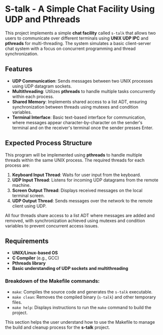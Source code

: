# S-talk - A Simple Chat Facility Using UDP and Pthreads

This project implements a simple **chat facility** called `s-talk` that allows two users to communicate over different terminals using **UNIX UDP IPC** and **pthreads** for multi-threading. The system simulates a basic client-server chat system with a focus on concurrent programming and thread synchronization.

## Features
- **UDP Communication**: Sends messages between two UNIX processes using UDP datagram sockets.
- **Multithreading**: Utilizes **pthreads** to handle multiple tasks concurrently within each process.
- **Shared Memory**: Implements shared access to a list ADT, ensuring synchronization between threads using mutexes and condition variables.
- **Terminal Interface**: Basic text-based interface for communication, where messages appear character-by-character on the sender's terminal and on the receiver's terminal once the sender presses Enter.

## Expected Process Structure

This program will be implemented using **pthreads** to handle multiple threads within the same UNIX process. The required threads for each process are:

1. **Keyboard Input Thread**: Waits for user input from the keyboard.
2. **UDP Input Thread**: Listens for incoming UDP datagrams from the remote machine.
3. **Screen Output Thread**: Displays received messages on the local terminal screen.
4. **UDP Output Thread**: Sends messages over the network to the remote client using UDP.

All four threads share access to a list ADT where messages are added and removed, with synchronization achieved using mutexes and condition variables to prevent concurrent access issues.

## Requirements

- **UNIX/Linux-based OS**
- **C Compiler** (e.g., GCC)
- **Pthreads library**
- **Basic understanding of UDP sockets and multithreading**

### Breakdown of the Makefile commands:

- `make`: Compiles the source code and generates the `s-talk` executable.
- `make clean`: Removes the compiled binary (`s-talk`) and other temporary files.
- `make help`: Displays instructions to run the `make` command to build the project.

This section helps the user understand how to use the Makefile to manage the build and cleanup process for the **s-talk** project.
